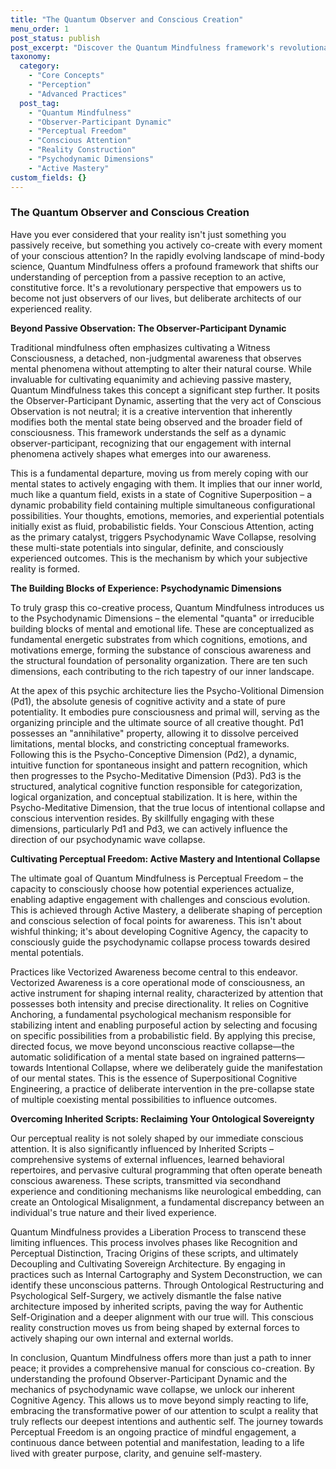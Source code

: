 ```yaml
---
title: "The Quantum Observer and Conscious Creation"
menu_order: 1
post_status: publish
post_excerpt: "Discover the Quantum Mindfulness framework's revolutionary approach to perception, where your conscious attention actively shapes your experienced reality. This post delves into the Observer-Participant Dynamic, explaining how mental potentials collapse into definite experiences and empowering you to become a deliberate co-creator of your internal and external worlds."
taxonomy:
  category:
    - "Core Concepts"
    - "Perception"
    - "Advanced Practices"
  post_tag:
    - "Quantum Mindfulness"
    - "Observer-Participant Dynamic"
    - "Perceptual Freedom"
    - "Conscious Attention"
    - "Reality Construction"
    - "Psychodynamic Dimensions"
    - "Active Mastery"
custom_fields: {}
---
```


### The Quantum Observer and Conscious Creation

Have you ever considered that your reality isn't just something you passively receive, but something you actively co-create with every moment of your conscious attention? In the rapidly evolving landscape of mind-body science, Quantum Mindfulness offers a profound framework that shifts our understanding of perception from a passive reception to an active, constitutive force. It's a revolutionary perspective that empowers us to become not just observers of our lives, but deliberate architects of our experienced reality.

**Beyond Passive Observation: The Observer-Participant Dynamic**

Traditional mindfulness often emphasizes cultivating a Witness Consciousness, a detached, non-judgmental awareness that observes mental phenomena without attempting to alter their natural course. While invaluable for cultivating equanimity and achieving passive mastery, Quantum Mindfulness takes this concept a significant step further. It posits the Observer-Participant Dynamic, asserting that the very act of Conscious Observation is not neutral; it is a creative intervention that inherently modifies both the mental state being observed and the broader field of consciousness. This framework understands the self as a dynamic observer-participant, recognizing that our engagement with internal phenomena actively shapes what emerges into our awareness.

This is a fundamental departure, moving us from merely coping with our mental states to actively engaging with them. It implies that our inner world, much like a quantum field, exists in a state of Cognitive Superposition – a dynamic probability field containing multiple simultaneous configurational possibilities. Your thoughts, emotions, memories, and experiential potentials initially exist as fluid, probabilistic fields. Your Conscious Attention, acting as the primary catalyst, triggers Psychodynamic Wave Collapse, resolving these multi-state potentials into singular, definite, and consciously experienced outcomes. This is the mechanism by which your subjective reality is formed.

**The Building Blocks of Experience: Psychodynamic Dimensions**

To truly grasp this co-creative process, Quantum Mindfulness introduces us to the Psychodynamic Dimensions – the elemental "quanta" or irreducible building blocks of mental and emotional life. These are conceptualized as fundamental energetic substrates from which cognitions, emotions, and motivations emerge, forming the substance of conscious awareness and the structural foundation of personality organization. There are ten such dimensions, each contributing to the rich tapestry of our inner landscape.

At the apex of this psychic architecture lies the Psycho-Volitional Dimension (Pd1), the absolute genesis of cognitive activity and a state of pure potentiality. It embodies pure consciousness and primal will, serving as the organizing principle and the ultimate source of all creative thought. Pd1 possesses an "annihilative" property, allowing it to dissolve perceived limitations, mental blocks, and constricting conceptual frameworks. Following this is the Psycho-Conceptive Dimension (Pd2), a dynamic, intuitive function for spontaneous insight and pattern recognition, which then progresses to the Psycho-Meditative Dimension (Pd3). Pd3 is the structured, analytical cognitive function responsible for categorization, logical organization, and conceptual stabilization. It is here, within the Psycho-Meditative Dimension, that the true locus of intentional collapse and conscious intervention resides. By skillfully engaging with these dimensions, particularly Pd1 and Pd3, we can actively influence the direction of our psychodynamic wave collapse.

**Cultivating Perceptual Freedom: Active Mastery and Intentional Collapse**

The ultimate goal of Quantum Mindfulness is Perceptual Freedom – the capacity to consciously choose how potential experiences actualize, enabling adaptive engagement with challenges and conscious evolution. This is achieved through Active Mastery, a deliberate shaping of perception and conscious selection of focal points for awareness. This isn't about wishful thinking; it's about developing Cognitive Agency, the capacity to consciously guide the psychodynamic collapse process towards desired mental potentials.

Practices like Vectorized Awareness become central to this endeavor. Vectorized Awareness is a core operational mode of consciousness, an active instrument for shaping internal reality, characterized by attention that possesses both intensity and precise directionality. It relies on Cognitive Anchoring, a fundamental psychological mechanism responsible for stabilizing intent and enabling purposeful action by selecting and focusing on specific possibilities from a probabilistic field. By applying this precise, directed focus, we move beyond unconscious reactive collapse—the automatic solidification of a mental state based on ingrained patterns—towards Intentional Collapse, where we deliberately guide the manifestation of our mental states. This is the essence of Superpositional Cognitive Engineering, a practice of deliberate intervention in the pre-collapse state of multiple coexisting mental possibilities to influence outcomes.

**Overcoming Inherited Scripts: Reclaiming Your Ontological Sovereignty**

Our perceptual reality is not solely shaped by our immediate conscious attention. It is also significantly influenced by Inherited Scripts – comprehensive systems of external influences, learned behavioral repertoires, and pervasive cultural programming that often operate beneath conscious awareness. These scripts, transmitted via secondhand experience and conditioning mechanisms like neurological embedding, can create an Ontological Misalignment, a fundamental discrepancy between an individual's true nature and their lived experience.

Quantum Mindfulness provides a Liberation Process to transcend these limiting influences. This process involves phases like Recognition and Perceptual Distinction, Tracing Origins of these scripts, and ultimately Decoupling and Cultivating Sovereign Architecture. By engaging in practices such as Internal Cartography and System Deconstruction, we can identify these unconscious patterns. Through Ontological Restructuring and Psychological Self-Surgery, we actively dismantle the false native architecture imposed by inherited scripts, paving the way for Authentic Self-Origination and a deeper alignment with our true will. This conscious reality construction moves us from being shaped by external forces to actively shaping our own internal and external worlds.

In conclusion, Quantum Mindfulness offers more than just a path to inner peace; it provides a comprehensive manual for conscious co-creation. By understanding the profound Observer-Participant Dynamic and the mechanics of psychodynamic wave collapse, we unlock our inherent Cognitive Agency. This allows us to move beyond simply reacting to life, embracing the transformative power of our attention to sculpt a reality that truly reflects our deepest intentions and authentic self. The journey towards Perceptual Freedom is an ongoing practice of mindful engagement, a continuous dance between potential and manifestation, leading to a life lived with greater purpose, clarity, and genuine self-mastery.